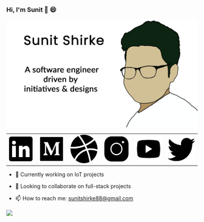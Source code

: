### Hi, I'm Sunit 👋 :smile:
<img src="https://github.com/Maddoxx88/Maddoxx88/blob/master/Portfolio%20Design%20GitHub.png" />

<table>
  <tr>
    <td><a href="https://www.linkedin.com/in/sunitshirke/" target="_blank"><img src="linkedin-icon.png" width="65" height="65"/></a></td>
    <td><a href="https://medium.com/@sunitshirke88"><img src="medium-icon.png" width="75" height="75"/></a></td>
    <td><a href="https://dribbble.com/sunit_shirke"><img src="dribbble-icon.png" width="75" height="75"/></a></td>
    <td><a href="https://www.instagram.com/sunit_shirke/"><img src="instagram-icon.png" width="75" height="75"/></a></td>
    <td><a href="https://www.youtube.com/channel/UC4yM7YN7-8W7AVRBsZzj5vg"><img src="youtube-icon.png" width="75" height="75"/></a></td>
    <td><a href="https://twitter.com/sunitshirke_88"><img src="twitter-icon.png" width="75" height="75"/></a></td>
  </tr>
</table>



- 🔭 Currently working on IoT projects

- 👯 Looking to collaborate on full-stack projects

- 📫 How to reach me: sunitshirke88@gmail.com

<img align="center" src="https://github-readme-stats.vercel.app/api?username=maddoxx88&hide=%5B%22issues%22%5D&title_color=000000&icon_color=000000&text_color=000000&bg_color=FFFFFF&line_height=48&show_icons=true" />
